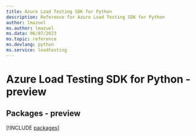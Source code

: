 ```yaml
---
title: Azure Load Testing SDK for Python
description: Reference for Azure Load Testing SDK for Python
author: lmazuel
ms.author: lmazuel
ms.data: 06/07/2023
ms.topic: reference
ms.devlang: python
ms.service: loadtesting
---
```

# Azure Load Testing SDK for Python - preview
## Packages - preview
[!INCLUDE [packages](load-testing-index.md)]